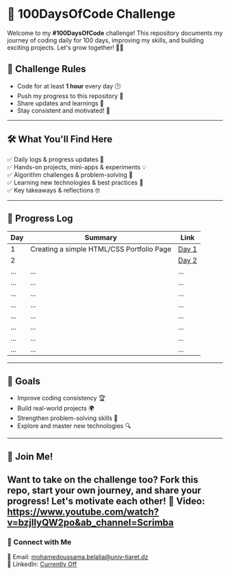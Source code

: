 
# 🚀 100DaysOfCode Challenge

Welcome to my **#100DaysOfCode** challenge! This repository documents my journey of coding daily for 100 days, improving my skills, and building exciting projects. Let's grow together! 💪🔥

## 📌 Challenge Rules
- Code for at least **1 hour** every day 🕒
- Push my progress to this repository 📂
- Share updates and learnings 📢
- Stay consistent and motivated! 🚀

---

## 🛠️ What You'll Find Here
✅ Daily logs & progress updates 📅  
✅ Hands-on projects, mini-apps & experiments 💡  
✅ Algorithm challenges & problem-solving 🔢  
✅ Learning new technologies & best practices 📖  
✅ Key takeaways & reflections 🤓  

---

## 📅 Progress Log
| Day | Summary | Link |
|----|------------|------|
| 1  | Creating a simple HTML/CSS Portfolio Page | [Day 1](Protfolio) |
| 2  | | [Day 2](logs/day2.md) |
| ... | ... | ... |
| ... | ... | ... |
| ... | ... | ... |
| ... | ... | ... |
| ... | ... | ... |
| ... | ... | ... |
| ... | ... | ... |
| ... | ... | ... |

---

## 🎯 Goals
- Improve coding consistency 🏆
- Build real-world projects 🌍
- Strengthen problem-solving skills 🧠
- Explore and master new technologies 🔍

---

## 🤝 Join Me!
Want to take on the challenge too? Fork this repo, start your own journey, and share your progress! Let's motivate each other! 🚀
Video: https://www.youtube.com/watch?v=bzjlIyQW2po&ab_channel=Scrimba
---

### 📢 Connect with Me
📧 Email: [mohamedoussama.belalia@univ-tiaret.dz](mailto:mohamedoussama.belalia@univ-tiaret.dz)  
🔗 LinkedIn: [Currently Off](https://linkedin.com/in/)
